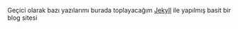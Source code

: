 Geçici olarak bazı yazılarımı burada toplayacağım [Jekyll](https://jekyllrb.com/docs/installation/) ile yapılmış basit bir blog sitesi
